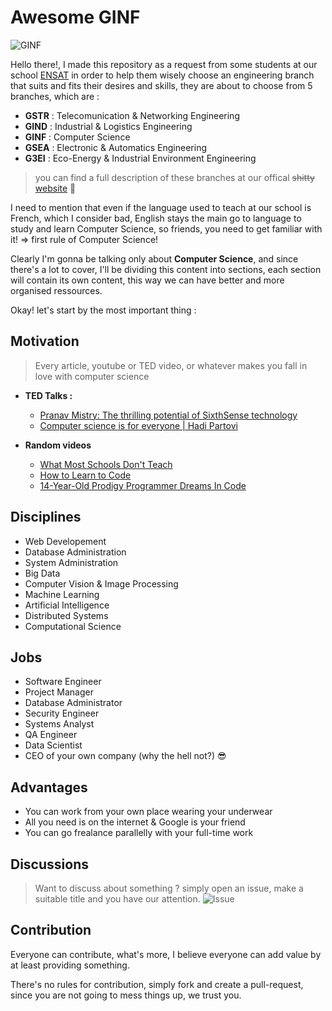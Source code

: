 # Awesome GINF

![GINF](https://raw.githubusercontent.com/Zianwar/awesome-ginf/master/images/ginf.png?token=AGMZeFbP2EnVs2S29E2B4NdXZpn19lu6ks5VqvTTwA%3D%3D "Génie Informatique")            

Hello there!, I made this repository as a request from some students at our school [ENSAT](http://ensat.ac.ma) in order to help them wisely choose an engineering branch that suits and fits their desires and skills, they are about to choose from 5 branches, which are : 

+ **GSTR** : Telecomunication & Networking Engineering
+ **GIND** : Industrial & Logistics Engineering
+ **GINF** : Computer Science
+ **GSEA** : Electronic & Automatics Engineering 
+ **G3EI** : Eco-Energy & Industrial Environment Engineering 

> you can find a full description of these branches at our offical  ~~shitty~~ [website](http://ensat.ac.ma) :poop:

I need to mention that even if the language used to teach at our school is French, which I consider bad, English stays the main go to language to study and learn Computer Science, so friends, you need to get familiar with it! => first rule of Computer Science!

Clearly I'm gonna be talking only about **Computer Science**, and since there's a lot to cover, I'll be dividing this content into sections, each section will contain its own content, this way we can have better and more organised ressources.

Okay! let's start by the most important thing :  


## Motivation
>Every article, youtube or TED video, or whatever makes you fall in love with computer science

+ **TED Talks :**
  + [Pranav Mistry: The thrilling potential of SixthSense technology](https://www.youtube.com/watch?v=YrtANPtnhyg)
  + [Computer science is for everyone | Hadi Partovi](https://www.youtube.com/watch?v=FpMNs7H24X0)
  
+ **Random videos**
  + [What Most Schools Don't Teach](https://www.youtube.com/watch?v=nKIu9yen5nc) 
  + [How to Learn to Code](https://www.youtube.com/watch?v=mvK0UzFNw1Q)
  + [14-Year-Old Prodigy Programmer Dreams In Code](https://www.youtube.com/watch?v=DBXZWB_dNsw)
  

## Disciplines
+ Web Developement 
+ Database Administration
+ System Administration
+ Big Data
+ Computer Vision & Image Processing
+ Machine Learning
+ Artificial Intelligence
+ Distributed Systems
+ Computational Science


## Jobs
+ Software Engineer
+ Project Manager
+ Database Administrator
+ Security Engineer
+ Systems Analyst
+ QA Engineer
+ Data Scientist
+ CEO of your own company (why the hell not?) :sunglasses:


## Advantages
+ You can work from your own place wearing your underwear
+ All you need is on the internet & Google is your friend
+ You can go frealance parallelly with your full-time work


## Discussions
>Want to discuss about something ?
>simply open an issue, make a suitable title and you have our attention.
![Issue](https://raw.githubusercontent.com/Zianwar/awesome-ginf/master/images/newissue1.png "Issues Section")


## Contribution
Everyone can contribute, what's more, I believe everyone can add value by at least providing something.

There's no rules for contribution, simply fork and create a pull-request, since you are not going to mess things up, 
we trust you. 

